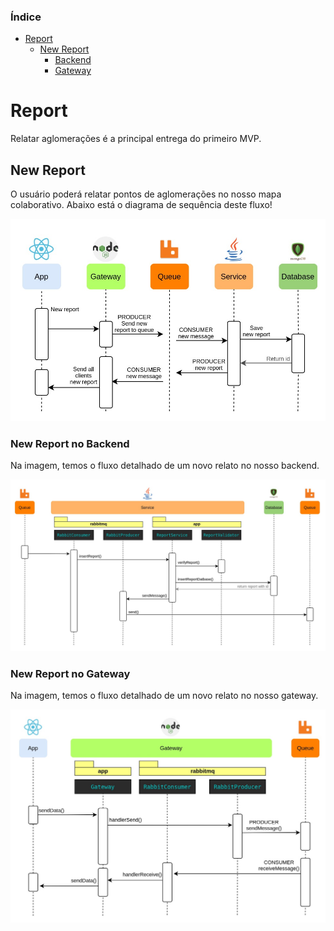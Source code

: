 ### Índice
* [Report](#report)
    * [New Report](#new_report)
         * [Backend](#new_report_backend)
         * [Gateway](#new_report_gateway)




# Report <a name="report"></a>

Relatar aglomerações é a principal entrega do primeiro MVP.

## New Report <a name="new_report"></a>

O usuário poderá relatar pontos de aglomerações no nosso mapa colaborativo. Abaixo está o diagrama de sequência deste fluxo!

![sequencia new report macro](https://github.com/TCC-Senac-Brunno-Eduardo/docs/blob/master/Diagramas/diagrama%20sequencia%20macro.jpg)

### New Report no Backend <a name="new_report_backend"></a>

Na imagem, temos o fluxo detalhado de um novo relato no nosso backend.

![sequencia new report macro](https://github.com/TCC-Senac-Brunno-Eduardo/docs/blob/master/Diagramas/new%20report%20backend.jpg)

### New Report no Gateway <a name="new_report_gateway"></a>

Na imagem, temos o fluxo detalhado de um novo relato no nosso gateway.

![sequencia new report macro](https://github.com/TCC-Senac-Brunno-Eduardo/docs/blob/master/Diagramas/new%20report%20gateway.jpg)
